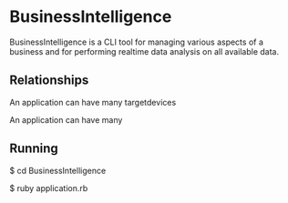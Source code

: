 BusinessIntelligence
====================
BusinessIntelligence is a CLI tool for managing various aspects of a business and for performing realtime data analysis on all available data.
 
Relationships
-------------
An application can have many targetdevices

An application can have many 

Running
------- 
$ cd BusinessIntelligence

$ ruby application.rb
